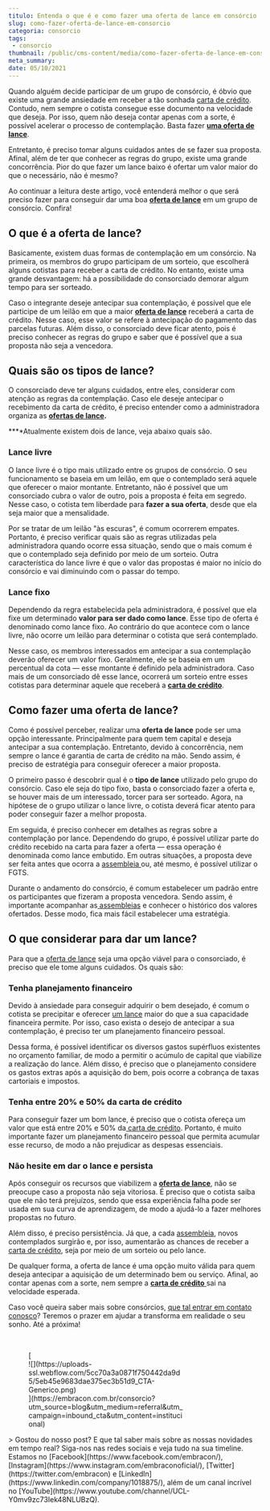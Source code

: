 ```yaml
---
titulo: Entenda o que é e como fazer uma oferta de lance em consórcio
slug: como-fazer-oferta-de-lance-em-consorcio
categoria: consorcio
tags:
 - consorcio
thumbnail: /public/cms-content/media/como-fazer-oferta-de-lance-em-consorcio.jpeg
meta_summary: 
date: 05/10/2021
---
```

Quando alguém decide participar de um grupo de consórcio, é óbvio que existe uma grande ansiedade em receber a tão sonhada [carta de crédito](https://www.embracon.com.br/conhecaoconsorcio/o-que-e-carta-de-credito). Contudo, nem sempre o cotista consegue esse documento na velocidade que deseja. Por isso, quem não deseja contar apenas com a sorte, é possível acelerar o processo de contemplação. Basta fazer [**uma oferta de lance**](https://www.embracon.com.br/conhecaoconsorcio/o-que-e-o-lance).

Entretanto, é preciso tomar alguns cuidados antes de se fazer sua proposta. Afinal, além de ter que conhecer as regras do grupo, existe uma grande concorrência. Pior do que fazer um lance baixo é ofertar um valor maior do que o necessário, não é mesmo?

Ao continuar a leitura deste artigo, você entenderá melhor o que será preciso fazer para conseguir dar uma boa [**oferta de lance**](https://www.embracon.com.br/conhecaoconsorcio/como-ofertar-um-lance) em um grupo de consórcio. Confira!

O que é a oferta de lance?
--------------------------

Basicamente, existem duas formas de contemplação em um consórcio. Na primeira, os membros do grupo participam de um sorteio, que escolherá alguns cotistas para receber a carta de crédito. No entanto, existe uma grande desvantagem: há a possibilidade do consorciado demorar algum tempo para ser sorteado.

Caso o integrante deseje antecipar sua contemplação, é possível que ele participe de um leilão em que a maior [**oferta de lance**](https://www.embracon.com.br/conhecaoconsorcio/como-ofertar-um-lance) receberá a carta de crédito. Nesse caso, esse valor se refere à antecipação do pagamento das parcelas futuras. Além disso, o consorciado deve ficar atento, pois é preciso conhecer as regras do grupo e saber que é possível que a sua proposta não seja a vencedora.

Quais são os tipos de lance?
----------------------------

O consorciado deve ter alguns cuidados, entre eles, considerar com atenção as regras da contemplação. Caso ele deseje antecipar o recebimento da carta de crédito, é preciso entender como a administradora organiza as [**ofertas de lance**](https://www.embracon.com.br/conhecaoconsorcio/o-que-e-o-lance)**.**

**‍**Atualmente existem dois de lance, veja abaixo quais são.

### Lance livre

O lance livre é o tipo mais utilizado entre os grupos de consórcio. O seu funcionamento se baseia em um leilão, em que o contemplado será aquele que oferecer o maior montante. Entretanto, não é possível que um consorciado cubra o valor de outro, pois a proposta é feita em segredo. Nesse caso, o cotista tem liberdade para **fazer a sua oferta**, desde que ela seja maior que a mensalidade.

Por se tratar de um leilão "às escuras", é comum ocorrerem empates. Portanto, é preciso verificar quais são as regras utilizadas pela administradora quando ocorre essa situação, sendo que o mais comum é que o contemplado seja definido por meio de um sorteio. Outra característica do lance livre é que o valor das propostas é maior no início do consórcio e vai diminuindo com o passar do tempo.

### Lance fixo

Dependendo da regra estabelecida pela administradora, é possível que ela fixe um determinado **valor para ser dado como lance**. Esse tipo de oferta é denominado como lance fixo. Ao contrário do que acontece com o lance livre, não ocorre um leilão para determinar o cotista que será contemplado.

Nesse caso, os membros interessados em antecipar a sua contemplação deverão oferecer um valor fixo. Geralmente, ele se baseia em um percentual da cota — esse montante é definido pela administradora. Caso mais de um consorciado dê esse lance, ocorrerá um sorteio entre esses cotistas para determinar aquele que receberá a [**carta de crédito**](https://www.embracon.com.br/conhecaoconsorcio/o-que-e-carta-de-credito).

Como fazer uma oferta de lance?
-------------------------------

Como é possível perceber, realizar uma **oferta de lance** pode ser uma opção interessante. Principalmente para quem tem capital e deseja antecipar a sua contemplação. Entretanto, devido à concorrência, nem sempre o lance é garantia de carta de crédito na mão. Sendo assim, é preciso de estratégia para conseguir oferecer a maior proposta.

O primeiro passo é descobrir qual é o **tipo de lance** utilizado pelo grupo do consórcio. Caso ele seja do tipo fixo, basta o consorciado fazer a oferta e, se houver mais de um interessado, torcer para ser sorteado. Agora, na hipótese de o grupo utilizar o lance livre, o cotista deverá ficar atento para poder conseguir fazer a melhor proposta.

Em seguida, é preciso conhecer em detalhes as regras sobre a contemplação por lance. Dependendo do grupo, é possível utilizar parte do crédito recebido na carta para fazer a oferta — essa operação é denominada como lance embutido. Em outras situações, a proposta deve ser feita antes que ocorra a [assembleia ](https://www.embracon.com.br/blog/assembleia-de-consorcio-como-funciona)ou, até mesmo, é possível utilizar o FGTS.

Durante o andamento do consórcio, é comum estabelecer um padrão entre os participantes que fizeram a proposta vencedora. Sendo assim, é importante acompanhar as[ assembleias](https://www.embracon.com.br/blog/assembleia-de-consorcio-como-funciona) e conhecer o histórico dos valores ofertados. Desse modo, fica mais fácil estabelecer uma estratégia.

O que considerar para dar um lance?
-----------------------------------

Para que a [oferta de lance](https://www.embracon.com.br/conhecaoconsorcio/como-ofertar-um-lance) seja uma opção viável para o consorciado, é preciso que ele tome alguns cuidados. Os quais são:

### Tenha planejamento financeiro

Devido à ansiedade para conseguir adquirir o bem desejado, é comum o cotista se precipitar e oferecer [um lance](https://www.embracon.com.br/conhecaoconsorcio/o-que-e-o-lance) maior do que a sua capacidade financeira permite. Por isso, caso exista o desejo de antecipar a sua contemplação, é preciso ter um planejamento financeiro pessoal.

Dessa forma, é possível identificar os diversos gastos supérfluos existentes no orçamento familiar, de modo a permitir o acúmulo de capital que viabilize a realização do lance. Além disso, é preciso que o planejamento considere os gastos extras após a aquisição do bem, pois ocorre a cobrança de taxas cartoriais e impostos.

### Tenha entre 20% e 50% da carta de crédito

Para conseguir fazer um bom lance, é preciso que o cotista ofereça um valor que está entre 20% e 50% da[ carta de crédito](https://www.embracon.com.br/conhecaoconsorcio/o-que-e-carta-de-credito). Portanto, é muito importante fazer um planejamento financeiro pessoal que permita acumular esse recurso, de modo a não prejudicar as despesas essenciais.

### Não hesite em dar o lance e persista

Após conseguir os recursos que viabilizem a [**oferta de lance**](https://www.embracon.com.br/conhecaoconsorcio/como-ofertar-um-lance), não se preocupe caso a proposta não seja vitoriosa. É preciso que o cotista saiba que ele não terá prejuízos, sendo que essa experiência falha pode ser usada em sua curva de aprendizagem, de modo a ajudá-lo a fazer melhores propostas no futuro.

Além disso, é preciso persistência. Já que, a cada [assembleia](https://www.embracon.com.br/blog/assembleia-de-consorcio-como-funciona), novos contemplados surgirão e, por isso, aumentarão as chances de receber a[ carta de crédito](https://www.embracon.com.br/conhecaoconsorcio/o-que-e-carta-de-credito), seja por meio de um sorteio ou pelo lance.

De qualquer forma, a oferta de lance é uma opção muito válida para quem deseja antecipar a aquisição de um determinado bem ou serviço. Afinal, ao contar apenas com a sorte, nem sempre a [**carta de crédito** ](https://www.embracon.com.br/conhecaoconsorcio/o-que-e-carta-de-credito)sai na velocidade esperada.

Caso você queira saber mais sobre consórcios, [que tal entrar em contato conosco](https://www.embracon.com.br/fale-conosco)? Teremos o prazer em ajudar a transforma em realidade o seu sonho. Até a próxima!

‍

<figure class="w-richtext-figure-type-image w-richtext-align-center" style="max-width:310px">[<div>![](https://uploads-ssl.webflow.com/5cc70a3a0871f750442da9d5/5eb45e9683dae375ec3b51d9_CTA-Generico.png)</div>](https://embracon.com.br/consorcio?utm_source=blog&utm_medium=referral&utm_campaign=inbound_cta&utm_content=institucional)</figure>> Gostou do nosso post? E que tal saber mais sobre as nossas novidades em tempo real? Siga-nos nas redes sociais e veja tudo na sua timeline. Estamos no [Facebook](https://www.facebook.com/embracon/), [Instagram](https://www.instagram.com/embraconoficial/), [Twitter](https://twitter.com/embracon) e [LinkedIn](https://www.linkedin.com/company/1018875/), além de um canal incrível no [YouTube](https://www.youtube.com/channel/UCL-Y0mv9zc73Iek48NLUBzQ).

‍
